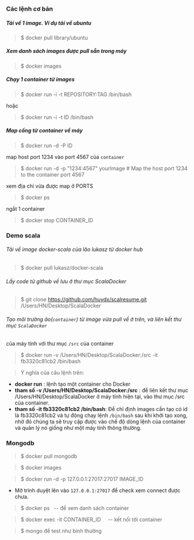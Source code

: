 ### Các lệnh cơ bản

##### Tải về 1 image. Ví dụ tải về ubuntu  
>$ docker pull library/ubuntu 

##### Xem danh sách images được pull sẵn trong máy 
>$ docker images 

##### Chạy 1 container từ images
>$ docker run -i -t REPOSITORY:TAG /bin/bash

hoặc

>$ docker run -i -t ID /bin/bash


##### Map cổng từ container về máy
>$ docker run -d -P ID

map host port 1234 vào port 4567 của ```container```
>$ docker run -d -p "1234:4567" yourImage # Map the host port 1234 to the container port 4567

xem địa chỉ vừa được map ở PORTS
>$ docker ps 

ngắt 1 container
>$ docker stop CONTAINER_ID 

### Demo scala
###### Tải về image docker-scala của lão lukasz từ docker hub 
>$ docker pull lukasz/docker-scala

###### Lấy code từ github về lưu ở thư mục ScalaDocker
>$ git clone https://github.com/huydx/scalresume.git /Users/HN/Desktop/ScalaDocker

###### Tạo môi trường ảo(```container```) từ image vừa pull về ở trên, và liên kết thư mục ```ScalaDocker```
của máy tính với thư mục ```/src``` của container
>$ docker run -v /Users/HN/Desktop/ScalaDocker:/src -it fb3320c81cb2 /bin/bash

> Ý nghĩa của câu lệnh trên:
 - <b>docker run</b> : lệnh tạo một container cho Docker
 - <b>tham số -v /Users/HN/Desktop/ScalaDocker:/src</b> : để liên kết thư mục /Users/HN/Desktop/ScalaDocker ở máy tính hiện tại, vào thư mục /src của container.
 - <b>tham số -it fb3320c81cb2 /bin/bash</b>: Để chỉ định images cần tạo có id là fb3320c81cb2
   và tự động chạy lệnh ```/bin/bash``` sau khi khởi tạo xong, nhờ đó chúng ta sẽ truy cập được vào chế độ dòng lệnh của container
   và quản lý nó giống như một máy tính thông thường.

 
### Mongodb

>$ docker pull mongodb


>$ docker images


>$ docker run -d -p 127.0.0.1:27017:27017 IMAGE_ID  
 - Mở trình duyệt lên vào ```127.0.0.1:27017``` để check xem connect được chưa.


>$ docker ps   -- để xem danh sách container


>$ docker exec -it CONTAINER_ID      -- kết nối tới container

 
>$ mongo để test như bình thường
